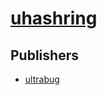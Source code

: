 # [uhashring](https://pypi.org/project/uhashring)



## Publishers
- [ultrabug](https://pypi.org/user/ultrabug)

